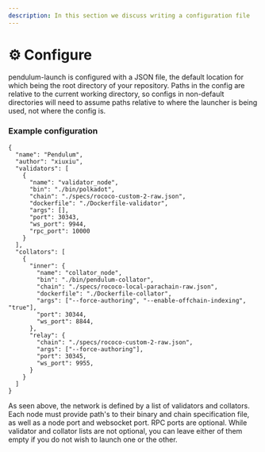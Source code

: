 ```yaml
---
description: In this section we discuss writing a configuration file
---
```


# ⚙ Configure

pendulum-launch is configured with a JSON file, the default location for which being the root directory of your repository.  Paths in the config are relative to the current working directory, so configs in non-default directories will need to assume paths relative to where the launcher is being used, not where the config is.

### Example configuration

```json5
{
  "name": "Pendulum",
  "author": "xiuxiu",
  "validators": [
    {
      "name": "validator_node",
      "bin": "./bin/polkadot",
      "chain": "./specs/rococo-custom-2-raw.json",
      "dockerfile": "./Dockerfile-validator",
      "args": [],
      "port": 30343,
      "ws_port": 9944,
      "rpc_port": 10000
    }
  ],
  "collators": [
    {
      "inner": {
        "name": "collator_node",
        "bin": "./bin/pendulum-collator",
        "chain": "./specs/rococo-local-parachain-raw.json",
        "dockerfile": "./Dockerfile-collator",
        "args": ["--force-authoring", "--enable-offchain-indexing", "true"],
        "port": 30344,
        "ws_port": 8844,
      },
      "relay": {
        "chain": "./specs/rococo-custom-2-raw.json",
        "args": ["--force-authoring"],
        "port": 30345,
        "ws_port": 9955,
      }
    }
  ]
}
```

As seen above, the network is defined by a list of validators and collators.  Each node must provide path's to their binary and chain specification file, as well as a node port and websocket port.  RPC ports are optional.  While validator and collator lists are not optional, you can leave either of them empty if you do not wish to launch one or the other.
